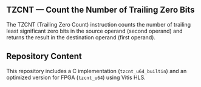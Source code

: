 ## TZCNT — Count the Number of Trailing Zero Bits

The TZCNT (Trailing Zero Count) instruction counts the number of trailing least significant zero bits in the source operand (second operand) and returns the result in the destination operand (first operand).

## Repository Content

This repository includes a C implementation (`tzcnt_u64_builtin`) and an optimized version for FPGA (`tzcnt_u64`) using Vitis HLS.

